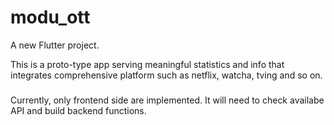 # modu_ott

A new Flutter project.

This is a proto-type app serving meaningful statistics and info
that integrates comprehensive platform such as netflix, watcha, tving and so on.

###
Currently, only frontend side are implemented.
It will need to check availabe API and build backend functions.